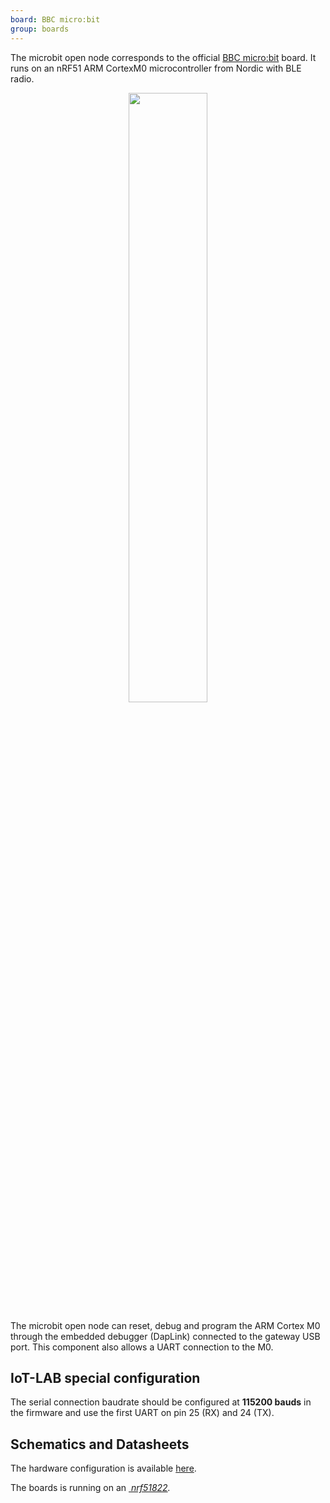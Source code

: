 ```yaml
---
board: BBC micro:bit
group: boards
---
```


The microbit open node corresponds to the official
[BBC micro:bit](https://microbit.org/) board. It runs on an nRF51 ARM CortexM0
microcontroller from Nordic with BLE radio.

<div style="text-align:center">
<img src="{{ '/assets/images/docs/boards/microbit/' | relative_url}}microbit.png" style="width:50%;"/>
</div>

The microbit open node can reset, debug and program the ARM Cortex M0 through the
embedded debugger (DapLink) connected to the gateway USB port. This component also
allows a UART connection to the M0.

## IoT-LAB special configuration

The serial connection baudrate should be configured at **115200 bauds** in the
firmware and use the first UART on pin 25 (RX) and 24 (TX).

## Schematics and Datasheets

The hardware configuration is available [here](https://tech.microbit.org/hardware/).

The boards is running on an [<i class="far fa-file-pdf"/>&nbsp;nrf51822](https://infocenter.nordicsemi.com/pdf/nRF51822_PS_v3.1.pdf).
